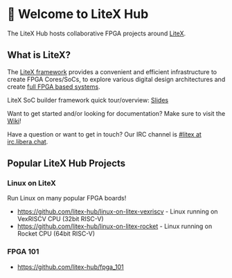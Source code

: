 # 👋 Welcome to LiteX Hub

The LiteX Hub hosts collaborative FPGA projects around [LiteX](https://github.com/enjoy-digital/litex).

## What is LiteX?

The [LiteX framework](https://github.com/enjoy-digital/litex) provides a convenient and efficient infrastructure to create FPGA Cores/SoCs, to explore various digital design architectures and create [full FPGA based  systems](https://github.com/enjoy-digital/litex/wiki/Projects).

LiteX SoC builder framework quick tour/overview: [Slides](https://docs.google.com/presentation/d/1mQOWqgmyQxpjLAzFwCulqgkp0TuxmaIDYp5iUfPqqIk/edit?usp=sharing)

Want to get started and/or looking for documentation? Make sure to visit the [Wiki](https://github.com/enjoy-digital/litex/wiki)!

Have a question or want to get in touch? Our IRC channel is [#litex at irc.libera.chat](https://libera.chat/).

## Popular LiteX Hub Projects

### Linux on LiteX

Run Linux on many popular FPGA boards!

 * https://github.com/litex-hub/linux-on-litex-vexriscv - Linux running on VexRISCV CPU (32bit RISC-V)
 * https://github.com/litex-hub/linux-on-litex-rocket - Linux running on Rocket CPU (64bit RISC-V)

### FPGA 101

 * https://github.com/litex-hub/fpga_101
